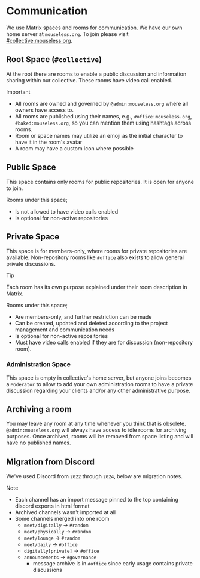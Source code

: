 # Communication

We use Matrix spaces and rooms for communication. We have our own home server at
`mouseless.org`. To join please visit
[#collective:mouseless.org](https://matrix.to/#/#collective:mouseless.org).

## Root Space (`#collective`)

At the root there are rooms to enable a public discussion and information
sharing within our collective. These rooms have video call enabled.

> [!IMPORTANT]
>
> - All rooms are owned and governed by `@admin:mouseless.org` where all owners
>   have access to.
> - All rooms are published using their names, e.g., `#office:mouseless.org`,
>   `#baked:mouseless.org`, so you can mention them using hashtags across rooms.
> - Room or space names may utilize an emoji as the initial character to have it
>   in the room's avatar
> - A room may have a custom icon where possible

## Public Space

This space contains only rooms for public repositories. It is open for anyone to
join.

Rooms under this space;

- Is not allowed to have video calls enabled
- Is optional for non-active repositories

## Private Space

This space is for members-only, where rooms for private repositories are
available. Non-repository rooms like `#office` also exists to allow general
private discussions.

> [!TIP]
>
> Each room has its own purpose explained under their room description in
> Matrix.

Rooms under this space;

- Are members-only, and further restriction can be made
- Can be created, updated and deleted according to the project management and
  communication needs
- Is optional for non-active repositories
- Must have video calls enabled if they are for discussion (non-repository
  room).

### Administration Space

This space is empty in collective's home server, but anyone joins becomes a
`Moderator` to allow to add your own administration rooms to have a private
discussion regarding your clients and/or any other administrative purpose.

## Archiving a room

You may leave any room at any time whenever you think that is obsolete.
`@admin:mouseless.org` will always have access to idle rooms for archiving
purposes. Once archived, rooms will be removed from space listing and will have
no published names.

## Migration from Discord

We've used Discord from `2022` through `2024`, below are migration notes.

> [!NOTE]
>
> - Each channel has an import message pinned to the top containing discord
>   exports in html format
> - Archived channels wasn't imported at all
> - Some channels merged into one room
>   - `meet/digitally` -> `#random`
>   - `meet/physically` -> `#random`
>   - `meet/lounge` -> `#random`
>   - `meet/daily` -> `#office`
>   - `digitally[private]` -> `#office`
>   - `announcements` -> `#governance`
>     - message archive is in `#office` since early usage contains private
>       discussions
